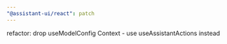```yaml
---
"@assistant-ui/react": patch
---
```


refactor: drop useModelConfig Context - use useAssistantActions instead
